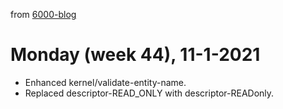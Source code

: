 from [6000-blog](../../../6000-blog.md)
# Monday (week 44), 11-1-2021
- Enhanced kernel/validate-entity-name.
- Replaced descriptor-READ_ONLY with descriptor-READonly.